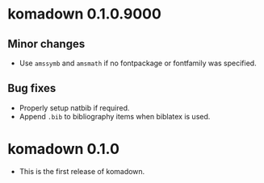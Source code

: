 # komadown 0.1.0.9000

## Minor changes
* Use `amssymb` and `amsmath` if no fontpackage or fontfamily was specified.

## Bug fixes
* Properly setup natbib if required.
* Append `.bib` to bibliography items when biblatex is used.

# komadown 0.1.0

* This is the first release of komadown.

